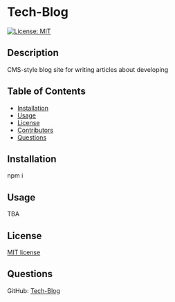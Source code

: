 # Tech-Blog
  [![License: MIT](https://img.shields.io/badge/License-MIT-yellow.svg)](https://opensource.org/licenses/MIT)
  ## Description
  CMS-style blog site for writing articles about developing
  ## Table of Contents
  * [Installation](#installation)
  * [Usage](#usage)
  * [License](#license)
  * [Contributors](#contributors)
  * [Questions](#questions)
  ## Installation
  npm i
  ## Usage
  TBA
  ## License
  [MIT license](https://opensource.org/licenses/MIT)
  ## Questions
  GitHub: [Tech-Blog](https://github.com/UnbindingNote/Tech-Blog) <br>
